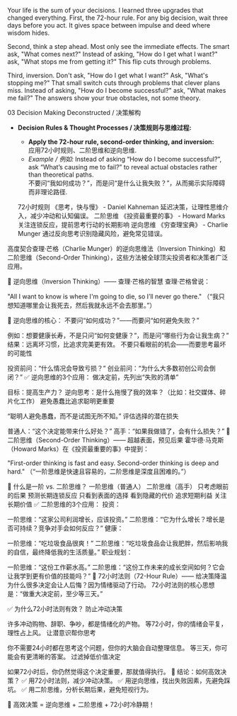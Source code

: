 Your life is the sum of your decisions. I learned three upgrades that changed everything. First, the 72-hour rule. For any big decision, wait three days before you act. It gives space between impulse and deed where wisdom hides.

Second, think a step ahead. Most only see the immediate effects. The smart ask, "What comes next?" Instead of asking, "How do I get what I want?" ask, "What stops me from getting it?" This flip cuts through problems.

Third, inversion. Don't ask, "How do I get what I want?" Ask, "What's stopping me?" That small switch cuts through problems that clever plans miss. Instead of asking, "How do I become successful?" ask, "What makes me fail?" The answers show your true obstacles, not some theory.

03 Decision Making Deconstructed / 决策解构  
- **Decision Rules & Thought Processes / 决策规则与思维过程:**  
  - **Apply the 72-hour rule, second-order thinking, and inversion:**  
    应用72小时规则、二阶思维和逆向思维.  
  - *Example / 例如:* Instead of asking “How do I become successful?”, ask “What’s causing me to fail?” to reveal actual obstacles rather than theoretical paths.  
    不要问“我如何成功？”，而是问“是什么让我失败？”，从而揭示实际障碍而非理论路径.

  72小时规则	《思考，快与慢》 - Daniel Kahneman	延迟决策，让理性思维介入，减少冲动和认知偏误。
  二阶思维	《投资最重要的事》 - Howard Marks	关注连锁反应，提前思考行动的长期影响
  逆向思维	《穷查理宝典》 - Charlie Munger	通过反向思考识别隐藏风险，避免常见错误。

高度契合查理·芒格（Charlie Munger）的逆向思维法（Inversion Thinking）和二阶思维（Second-Order Thinking），这些方法被全球顶尖投资者和决策者广泛应用。

📌 逆向思维（Inversion Thinking）—— 查理·芒格的智慧
查理·芒格曾说：

"All I want to know is where I'm going to die, so I’ll never go there."
（“我只想知道哪里会让我死去，然后我就永远不会去那里。”）

🔹 逆向思维的核心：
不要问“如何成功？”——而要问“如何避免失败？”

例如：想要健康长寿，不是只问“如何变健康？”，而是问“哪些行为会让我生病？”
结果：远离坏习惯，比追求完美更有效。
不要只看眼前的机会——而要思考最坏的可能性

投资前问：“什么情况会导致亏损？”
创业前问：“为什么大多数初创公司会倒闭？”
✅ 逆向思维的3个应用：
做决定前，先列出“失败的清单”

目标：提高生产力？
逆向思考：是什么拖慢了我的效率？（比如：社交媒体、碎片化工作）
避免愚蠢比追求聪明更重要

“聪明人避免愚蠢，而不是试图无所不知。”
评估选择的潜在损失

普通人：“这个决定能带来什么好处？”
高手：“如果我做错了，会有什么损失？”
📌 二阶思维（Second-Order Thinking）—— 超越表面，预见后果
霍华德·马克斯（Howard Marks）在《投资最重要的事》中提到：

"First-order thinking is fast and easy. Second-order thinking is deep and hard."
（“一阶思维是快速且容易的，二阶思维是深度且困难的。”）

🔹 什么是一阶 vs. 二阶思维？
一阶思维（普通人）	二阶思维（高手）
只考虑眼前的后果	预测长期连锁反应
只看到表面的选择	看到隐藏的代价
追求短期利益	关注长期价值
✅ 二阶思维的3个应用：
投资：

一阶思维：“这家公司利润增长，应该投资。”
二阶思维：“它为什么增长？增长是否可持续？竞争对手会如何反应？”
健康：

一阶思维：“吃垃圾食品很爽！”
二阶思维：“吃垃圾食品会让我肥胖，然后影响我的自信，最终降低我的生活质量。”
职业规划：

一阶思维：“这份工作薪水高。”
二阶思维：“这份工作未来的成长空间如何？它会让我学到更有价值的技能吗？”
📌 72小时法则（72-Hour Rule）—— 给决策降温
为什么很多决定会让人后悔？因为情绪驱动了行动。
72小时法则的核心思想是：“做重大决定前，至少等三天。”

✅ 为什么72小时法则有效？
防止冲动决策

许多冲动购物、辞职、争吵，都是情绪化的产物。
等72小时，你的情绪会平复，理性占上风。
让潜意识帮你思考

你不需要24小时都在思考这个问题，但你的大脑会自动整理信息。
等三天，你可能会有更清晰的答案。
过滤掉低价值决定

如果72小时后，你仍然觉得这个决定重要，那就值得执行。
📌 结论：如何高效决策？
✅ 用72小时法则，减少冲动决策。
✅ 用逆向思维，找出失败因素，先避免踩坑。
✅ 用二阶思维，分析长期后果，避免短视行为。

🚀 高效决策 = 逆向思维 + 二阶思维 + 72小时冷静期！
